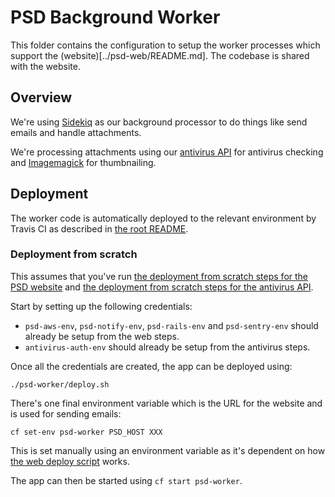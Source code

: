 # PSD Background Worker

This folder contains the configuration to setup the worker processes which support the (website)[../psd-web/README.md].
The codebase is shared with the website.


## Overview

We're using [Sidekiq](https://github.com/mperham/sidekiq) as our background processor to do things like send emails and handle attachments.

We're processing attachments using our [antivirus API](../antivirus) for antivirus checking and [Imagemagick](http://imagemagick.org) for thumbnailing.


## Deployment

The worker code is automatically deployed to the relevant environment by Travis CI as
described in [the root README](../README.md#deployment).


### Deployment from scratch

This assumes that you've run [the deployment from scratch steps for the PSD website](../psd-web/README.md#deployment-from-scratch) and [the deployment from scratch steps for the antivirus API](../antivirus/README.md#deployment-from-scratch).

Start by setting up the following credentials:

* `psd-aws-env`, `psd-notify-env`, `psd-rails-env` and `psd-sentry-env` should already be setup from the web steps.
* `antivirus-auth-env` should already be setup from the antivirus steps.

Once all the credentials are created, the app can be deployed using:

    ./psd-worker/deploy.sh

There's one final environment variable which is the URL for the website and is used for sending emails:

    cf set-env psd-worker PSD_HOST XXX

This is set manually using an environment variable as it's dependent on how [the web deploy script](../psd-web/deploy.sh) works.

The app can then be started using `cf start psd-worker`.

